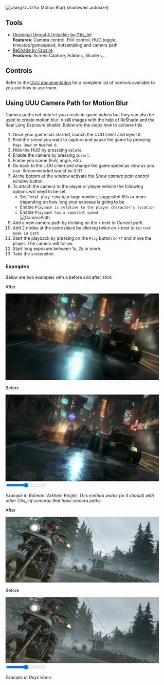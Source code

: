 ![Using UUU for Motion Blur](Images\UUUMotionBlur\uuu_motionblur_header.png "Shot by Antic Owl"){.shadowed .autosize}
 
## Tools

* [Universal Unreal 4 Unlocker by Otis_Inf](https://patreon.com/Otis_Inf)  
**Features**: Camera control, FoV control, HUD toggle, timestop/gamespeed, hotsampling and camera path
* [ReShade by Crosire](https://reshade.me/)  
**Features**: Screen Capture, Addons, Shaders,...

## Controls 
Refer to the [UUU documentation](https://opm.fransbouma.com/uuuv4.htm) for a complete list of controls available to you and how to use them.

## Using UUU Camera Path for Motion Blur

Camera paths not only let you create in-game videos but they can also be used to create motion blur in still images with the help of 
ReShade and the Real Long Exposure shader. Below are the steps how to achieve this.

1. Once your game has started, launch the UUU client and inject it.
2. Find the scene you want to capture and pause the game by pressing `Page Down` or `NumPad 0`.
3. Hide the HUD by presssing `Delete`.
4. Enable the camera by pressing `Insert`.
5. Frame you scene (FoV, angle, etc).
6. Go back to the UUU client and change the game speed as slow as you can. Recommended would be 0.01
7. At the bottom of the window activate the *Show camera path control window* button.
8. To attach the camera to the player or player vehicle the following options will need to be set.
    * Set `Total play time` to a large number, suggested 50s or more depending on how long your exposue is going to be.
    * Enable `Playback is relative to the player character's location`
    * Enable `Playback has a constant speed`   
![CameraPath](Images\UUUMotionBlur\CamPath01.png) 
9. Add a new camera path by clicking on the `+` next to *Current path*. 
10. Add 2 nodes at the same place by clicking twice on `+` next to `Current node in path`
11. Start the playback by pressing on the `Play` button or `F7` and move the player. The camera will follow.
12. Start long exposure between 1s, 2s or more. 
13. Take the screenshot.

### Examples 

Below are two examples with a before and after shot:

<div class="slider container" style="aspect-ratio: 16/9">
  <div class="slider__img slider__img-after">
    <p>After</p>
    <img src="..\Images\UUUMotionBlur\after1.jpg" />
  </div>
  <div class="slider__img slider__img-before">
    <p>Before</p>
    <img src="..\Images\UUUMotionBlur\before1.jpg" />
  </div>
  <input type="range" min="0" max="100" value="50" step="0.01" 
    id="slider" class="slider__input" 
    autocomplete="off" onwheel="this.blur()" 
  />
</div>
<div class="figure"><p><i>Example in Batman: Arkham Knight. This method works (or it should) with other Otis_inf cameras that have camera paths.</i></p></div>

<div class="slider container" style="aspect-ratio: 1920/823">
  <div class="slider__img slider__img-after">
    <p>After</p>
    <img src="..\Images\UUUMotionBlur\after2.jpg" />
  </div>
  <div class="slider__img slider__img-before">
    <p>Before</p>
    <img src="..\Images\UUUMotionBlur\before2.jpg" />
  </div>
  <input type="range" min="0" max="100" value="50" step="0.01" 
    id="slider" class="slider__input" 
    autocomplete="off" onwheel="this.blur()" 
  />
</div>
<div class="figure"><p><i>Example in Days Gone.</i></p></div>